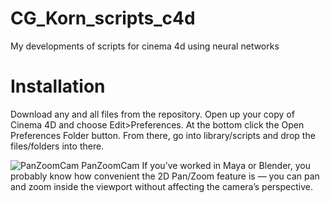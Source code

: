 # CG_Korn_scripts_c4d
My developments of scripts for cinema 4d using neural networks

# Installation
Download any and all files from the repository. Open up your copy of Cinema 4D and choose Edit>Preferences. At the bottom click the Open Preferences Folder button. From there, go into library/scripts and drop the files/folders into there.

![PanZoomCam](https://github.com/user-attachments/assets/6479187a-5872-4159-b7a8-c801432cef61)
PanZoomCam
If you’ve worked in Maya or Blender,
you probably know how convenient the 2D Pan/Zoom feature is —
you can pan and zoom inside the viewport without affecting the camera’s perspective.
